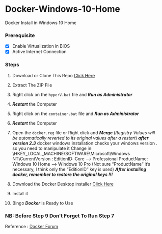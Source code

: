# Docker-Windows-10-Home
Docker Install in Windows 10 Home

### Prerequisite
  * [x] Enable Virtualization in BIOS
  * [x] Active Internet Connection

### Steps
  1. Download or Clone This Repo [Click Here](https://github.com/MaxySpark/Docker-Windows-10-Home/archive/master.zip)
  2. Extract The ZIP File
  3. Right click on the `hyperV.bat` file and **_Run as Administrator_**  
  4. __*Restart*__ the Computer
  5. Right click on the `container.bat` file and **_Run as Administrator_**
  6. __*Restart*__ the Computer
  7. Open the `docker.reg` file or Right click and **_Merge_** (_Registry Values will be automatically reverted to its original values after a restart_)
  __*after version 2.3*__ docker windows installation checks your windows version . so you need to manipulate it
  Change in \HKEY_LOCAL_MACHINE\SOFTWARE\Microsoft\Windows NT\CurrentVersion :
  EditionID: Core --> Professional
  ProductName: Windows 10 Home --> Windows 10 Pro
  (Not sure “ProductName” it’s necessary, I think only the “EditionID” key is used)
  __*After installing docker, remember to restore the original keys !!!*__

  8. Download the Docker Desktop installer [Click Here](https://download.docker.com/win/stable/Docker%20for%20Windows%20Installer.exe)
  9. Install it
  10. Bingo _**Docker**_ is Ready to Use
  
### NB: Before Step 9 Don't Forget To Run Step 7
 
Reference : [Docker Forum](https://forums.docker.com/t/installing-docker-on-windows-10-home/11722)
  
